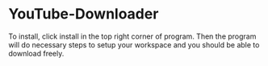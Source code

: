 # YouTube-Downloader
To install, click install in the top right corner of program. 
Then the program will do necessary steps to setup your workspace and you should be able to download freely.
